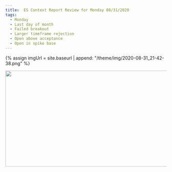 ```yaml
---
title:  ES Context Report Review for Monday 08/31/2020
tags:
  - Monday
  - Last day of month
  - Failed breakout
  - Larger timeframe rejection
  - Open above acceptance
  - Open in spike base
---
```


{% assign imgUrl = site.baseurl | append: "/theme/img/2020-08-31_21-42-38.png" %}

[<img src="{{imgUrl}}" width="600" height="300">]({{imgUrl}})

